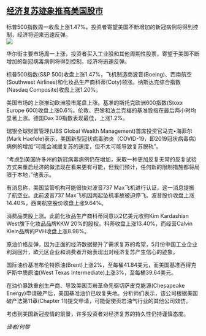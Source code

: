 <!--1593467539000-->
[经济复苏迹象推高美国股市](https://cn.ft.com/story/001088335?full=y)
------

<div></div><div class="story-lead">标普500指数周一收盘上涨1.47%，投资者寄望美国不断增加的新冠病例将得到控制，经济将迎来迅速反弹。</div><div class=" story-image image"><img src="https://thumbor.ftacademy.cn/unsafe/1340x754/https://thumbor.ftacademy.cn/unsafe/picture/0/000093700_piclink.jpg"></div><div class="story-body"><div id="story-body-container"><p>华尔街主要市场周一上涨，投资者买入工业股和其他周期性股票，寄望于美国不断增加的新冠病毒病例将得到控制，经济将迅速反弹。</p><p>标普500指数(S&P 500)收盘上涨1.47%，飞机制造商波音(Boeing)、西南航空(Southwest Airlines)和化妆品生产商科蒂(Coty)领涨。纳斯达克综合指数(Nasdaq Composite)收盘上涨1.20%。</p><p>美国市场的上涨推动欧洲股市尾盘上涨。基准的斯托克欧洲600指数(Stoxx Europe 600)收盘上涨0.6%。伦敦、巴黎和法兰克福的基准股指在最后两小时均显著上涨。德国Dax 30指数表现最佳，上涨1.2%。</p><p>瑞银全球财富管理(UBS Global Wealth Management)首席投资官马克•海菲尔(Mark Haefele)表示，美国新型冠状病毒肺炎（COVID-19，即2019冠状病毒病）病例的增加“可能会减缓复苏的速度，但不太可能导致复苏脱轨”。</p><div  data-o-ads-name="mpu-middle1" class="o-ads in-article-advert" data-o-ads-formats-default="false"  data-o-ads-formats-small="FtcMobileMpu"  data-o-ads-formats-medium="FtcMpu" data-o-ads-formats-large="FtcMpu" data-o-ads-formats-extra="FtcMpu" data-o-ads-targeting="cnpos=middle1;" data-cy='[{"devices":["PC","iPhoneWeb","AndroidWeb","iPhoneApp","AndroidApp"],"pattern":"MPU","position":"Middle1","container":"mpuInStory"}]'></div><p>“考虑到美国许多州的新冠病毒病例仍在增加，采取一种更加反复无常的反复试验方式来重启经济的做法现在看来更有可能，但我们预计，任何新的限制措施都将局限于本地，”他表示。</p><p>有消息称，美国监管机构可能很快对波音737 Max飞机进行认证，这一消息提振了航空业。此前波音737 Max飞机因两起坠机事故被迫停飞。波音股价收盘上涨14.40%，西南航空股价收盘上涨9.64%。</p><p>消费品类股上涨。此前化妆品生产商科蒂同意以2亿美元收购Kim Kardashian West旗下化妆品品牌KKW 20%的股权。科蒂收盘上涨13.40%，而经营Calvin Klein品牌的PVH收盘上涨8.98%。</p><p>原油价格反弹，因为正面的经济数据提升了需求复苏的希望，5月份中国工业企业利润回升，欧元区企业和消费者开始表现出对经济复苏产生信心的迹象。</p><p>国际油价基准布伦特原油(Brent)上涨2%，至每桶41.84美元，而美国基准西得克萨斯中质原油(West Texas Intermediate)上涨3%，至每桶39.64美元。</p><p>在油价暴跌重创生产商、导致美国页岩革命先驱切萨皮克能源(Chesapeake Energy)申请破产后，美国基准油价已收复失地。分析师们表示，该公司根据美国破产法第11章(Chapter 11)提交申请，可能促使页岩油气行业的其他公司效仿。</p><div data-o-ads-name="mpu-middle2" class="o-ads in-article-advert" data-o-ads-formats-default="false"  data-o-ads-formats-small="FtcMobileMpu"  data-o-ads-formats-medium="false" data-o-ads-formats-large="false" data-o-ads-formats-extra="false" data-o-ads-targeting="cnpos=middle2;" data-cy='[{"devices":["iPhoneWeb","AndroidWeb","iPhoneApp","AndroidApp"],"pattern":"MPU","position":"Middle2","container":"mpuInStory"}]'></div><p>考虑到美国新冠疫情的前景，许多投资者对经济复苏的持久性仍持谨慎态度。</p><p><i>译者/何黎</i></p></div><div class="clearfloat"></div></div>
